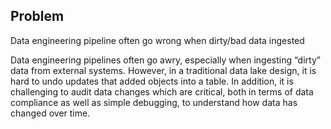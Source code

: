 ## Problem
Data engineering pipeline often go wrong when dirty/bad data ingested


Data engineering pipelines often go awry, especially when ingesting “dirty” data from external systems. However, in a traditional data lake design, it is hard to undo updates that added objects into a table. In addition, it is challenging to audit data changes which are critical, both in terms of data compliance as well as simple debugging, to understand how data has changed over time.
<!--stackedit_data:
eyJoaXN0b3J5IjpbNzE0OTI5NTIxLC0xNzIwNDMwMzkyLC0yMD
g4NzQ2NjEyLC0xNTc0NjI4NjIxLC03NjY0NTAxNjQsODY1NTY3
NjYyLDUyMzIxMjc0NywtMTgwMDUyNzI5MiwtMTI5MDQyMDk3Ni
wtMTg4MTM1ODAzNyw4NTcwOTkyMjAsLTE4NDA5MTI2NTgsMTM5
MDI3MzQwNywtMTQ5MDc2NDQ3NSwtNDQ0ODc1NTgzLDEwNDQzNT
c1ODksLTE5OTU1OTE2MjEsMTc5NzI0NzkxNiwxODk3MTczOTMx
LDk5Mjk4NDg4OV19
-->